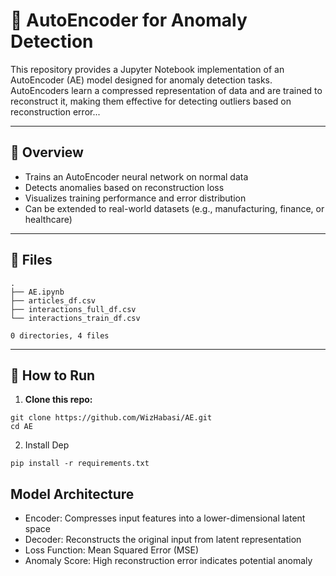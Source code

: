 # 🧠 AutoEncoder for Anomaly Detection

This repository provides a Jupyter Notebook implementation of an AutoEncoder (AE) model designed for anomaly detection tasks. AutoEncoders learn a compressed representation of data and are trained to reconstruct it, making them effective for detecting outliers based on reconstruction error...

---

## 📌 Overview

- Trains an AutoEncoder neural network on normal data
- Detects anomalies based on reconstruction loss
- Visualizes training performance and error distribution
- Can be extended to real-world datasets (e.g., manufacturing, finance, or healthcare)

---

## 📁 Files

```
.
├── AE.ipynb
├── articles_df.csv
├── interactions_full_df.csv
└── interactions_train_df.csv

0 directories, 4 files
```

---

## 🧪 How to Run

1. **Clone this repo:**

```
git clone https://github.com/WizHabasi/AE.git
cd AE
```
2. Install Dep
```
pip install -r requirements.txt
```
## Model Architecture
 - Encoder: Compresses input features into a lower-dimensional latent space
 - Decoder: Reconstructs the original input from latent representation
 - Loss Function: Mean Squared Error (MSE)
 - Anomaly Score: High reconstruction error indicates potential anomaly


